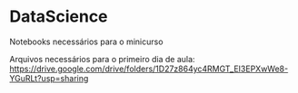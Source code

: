 # DataScience
Notebooks necessários para o minicurso

Arquivos necessários para o primeiro dia de aula: https://drive.google.com/drive/folders/1D27z864yc4RMGT_EI3EPXwWe8-YGuRLt?usp=sharing
